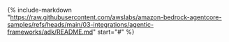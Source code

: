 {% include-markdown "https://raw.githubusercontent.com/awslabs/amazon-bedrock-agentcore-samples/refs/heads/main/03-integrations/agentic-frameworks/adk/README.md" start="#" %}